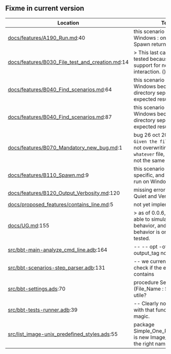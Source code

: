 Fixme in current version
------------------------

Location | Text
---------|-----
[docs/features/A190_Run.md](../docs/features/A190_Run.md):40| this scenario fail on Windows : on Windows, Spawn return Success 
[docs/features/B030_File_test_and_creation.md](../docs/features/B030_File_test_and_creation.md):14|> This last case is not yet tested because bbt doesn't support for now prompt interaction. ()  
[docs/features/B040_Find_scenarios.md](../docs/features/B040_Find_scenarios.md):64| this scenario fail on Windows because of the directory separator in the expected result.  
[docs/features/B040_Find_scenarios.md](../docs/features/B040_Find_scenarios.md):87| this scenario fail on Windows because of the directory separator in the expected result.  
[docs/features/B070_Mandatory_new_bug.md](../docs/features/B070_Mandatory_new_bug.md):1| bug 26 oct 2024 : the `Given the file whatever` is not overwriting an existing `whatever` file, even if it has not the same content.
[docs/features/B110_Spawn.md](../docs/features/B110_Spawn.md):9| this scenario is Unix specific, and should not be run on Windows.  
[docs/features/B120_Output_Verbosity.md](../docs/features/B120_Output_Verbosity.md):120| missing error output for Quiet and Verbose mode
[docs/proposed_features/contains_line.md](../docs/proposed_features/contains_line.md):5| not yet implemented.
[docs/UG.md](../docs/UG.md):155|>  as of 0.0.6, bbt is not able to simulate interactive behavior, and so this behavior is only partially tested.  
[src/bbt-main-analyze_cmd_line.adb](../src/bbt-main-analyze_cmd_line.adb):164|         --     --  opt -ot / --output_tag not yet coded
[src/bbt-scenarios-step_parser.adb](../src/bbt-scenarios-step_parser.adb):131|                                                                                                   --  we currently do not check if the existing file contains
[src/bbt-settings.ads](../src/bbt-settings.ads):70|   procedure Set_Result_File (File_Name : String); --  utile?
[src/bbt-tests-runner.adb](../src/bbt-tests-runner.adb):39|   --  Clearly not confortable with that function, it's magic.
[src/list_image-unix_predefined_styles.ads](../src/list_image-unix_predefined_styles.ads):55|   package Simple_One_Per_Line_Style is new Image_Style --  not the right name at all
